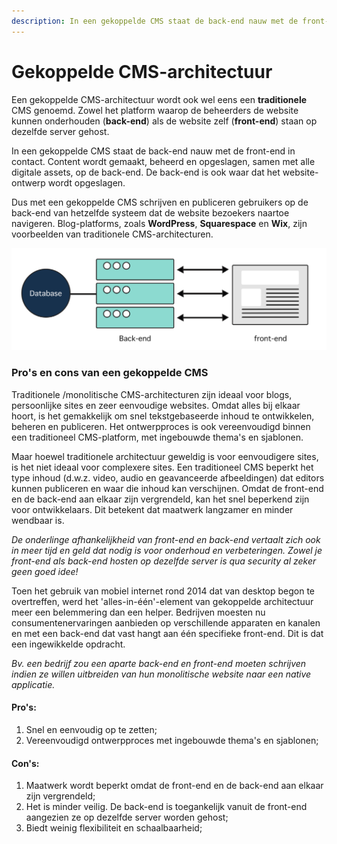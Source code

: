 ```yaml
---
description: In een gekoppelde CMS staat de back-end nauw met de front-end in contact.
---
```


# Gekoppelde CMS-architectuur

Een gekoppelde CMS-architectuur wordt ook wel eens een **traditionele** CMS genoemd. Zowel het platform waarop de beheerders de website kunnen onderhouden (**back-end**) als de website zelf (**front-end**) staan op dezelfde server gehost. 

In een gekoppelde CMS staat de back-end nauw met de front-end in contact. Content wordt gemaakt, beheerd en opgeslagen, samen met alle digitale assets, op de back-end. De back-end is ook waar dat het website-ontwerp wordt opgeslagen. 

Dus met een gekoppelde CMS schrijven en publiceren gebruikers op de back-end van hetzelfde systeem dat de website bezoekers naartoe navigeren. Blog-platforms, zoals **WordPress**, **Squarespace** en **Wix**, zijn voorbeelden van traditionele CMS-architecturen.

![Traditioneel / gekoppelde CMS-Architectuur](<../../.gitbook/assets/image (1).png>)

### Pro's en cons van een gekoppelde CMS

Traditionele /monolitische CMS-architecturen zijn ideaal voor blogs, persoonlijke sites en zeer eenvoudige websites. Omdat alles bij elkaar hoort, is het gemakkelijk om snel tekstgebaseerde inhoud te ontwikkelen, beheren en publiceren. Het ontwerpproces is ook vereenvoudigd binnen een traditioneel CMS-platform, met ingebouwde thema's en sjablonen.

Maar hoewel traditionele architectuur geweldig is voor eenvoudigere sites, is het niet ideaal voor complexere sites. Een traditioneel CMS beperkt het type inhoud (d.w.z. video, audio en geavanceerde afbeeldingen) dat editors kunnen publiceren en waar die inhoud kan verschijnen. Omdat de front-end en de back-end aan elkaar zijn vergrendeld, kan het snel beperkend zijn voor ontwikkelaars. Dit betekent dat maatwerk langzamer en minder wendbaar is. 

_De onderlinge afhankelijkheid van front-end en back-end vertaalt zich ook in meer tijd en geld dat nodig is voor onderhoud en verbeteringen. Zowel je front-end als back-end hosten op dezelfde server is qua security al zeker geen goed idee!_

Toen het gebruik van mobiel internet rond 2014 dat van desktop begon te overtreffen, werd het 'alles-in-één'-element van gekoppelde architectuur meer een belemmering dan een helper. Bedrijven moesten nu consumentenervaringen aanbieden op verschillende apparaten en kanalen en met een back-end dat vast hangt aan één specifieke front-end. Dit is dat een ingewikkelde opdracht. 

_Bv. een bedrijf  zou een aparte back-end en front-end moeten schrijven indien ze willen uitbreiden van hun monolitische website naar een native applicatie._

#### **Pro's:**

1. Snel en eenvoudig op te zetten;
2. Vereenvoudigd ontwerpproces met ingebouwde thema's en sjablonen;

#### **Con's:**

1. Maatwerk wordt beperkt omdat de front-end en de back-end aan elkaar zijn vergrendeld;
2. Het is minder veilig. De back-end is toegankelijk vanuit de front-end aangezien ze op dezelfde server worden gehost;
3. Biedt weinig flexibiliteit en schaalbaarheid;


